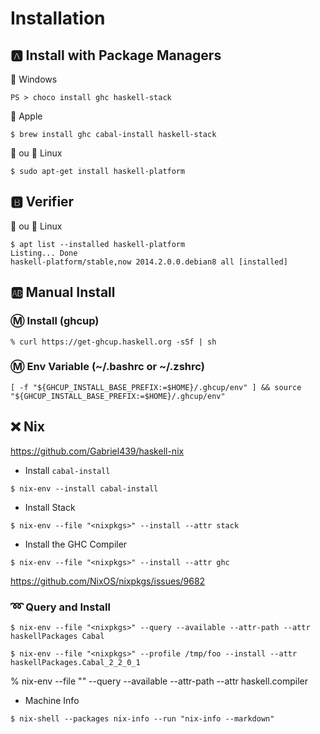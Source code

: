 # Installation

## :a: Install with Package Managers

:pushpin: Windows

```
PS > choco install ghc haskell-stack
```

:pushpin: Apple

```
$ brew install ghc cabal-install haskell-stack
```
  
:strawberry: ou :penguin: Linux

```
$ sudo apt-get install haskell-platform
```


## :b: Verifier 

:strawberry: ou :penguin: Linux

```
$ apt list --installed haskell-platform
Listing... Done
haskell-platform/stable,now 2014.2.0.0.debian8 all [installed]
```


## :ab: Manual Install

### :m: Install (ghcup)

```
% curl https://get-ghcup.haskell.org -sSf | sh
```

### :m: Env Variable (~/.bashrc or ~/.zshrc)

```
[ -f "${GHCUP_INSTALL_BASE_PREFIX:=$HOME}/.ghcup/env" ] && source "${GHCUP_INSTALL_BASE_PREFIX:=$HOME}/.ghcup/env"
```

## :x: Nix

https://github.com/Gabriel439/haskell-nix

* Install `cabal-install`

```
$ nix-env --install cabal-install
```

* Install Stack

```
$ nix-env --file "<nixpkgs>" --install --attr stack
```


* Install the GHC Compiler

```
$ nix-env --file "<nixpkgs>" --install --attr ghc
```

https://github.com/NixOS/nixpkgs/issues/9682

### :loop: Query and Install

```
$ nix-env --file "<nixpkgs>" --query --available --attr-path --attr haskellPackages Cabal
```

```
$ nix-env --file "<nixpkgs>" --profile /tmp/foo --install --attr haskellPackages.Cabal_2_2_0_1 
```

% nix-env --file "<nixpkgs>" --query --available --attr-path --attr haskell.compiler

* Machine Info 

```
$ nix-shell --packages nix-info --run "nix-info --markdown"
```
